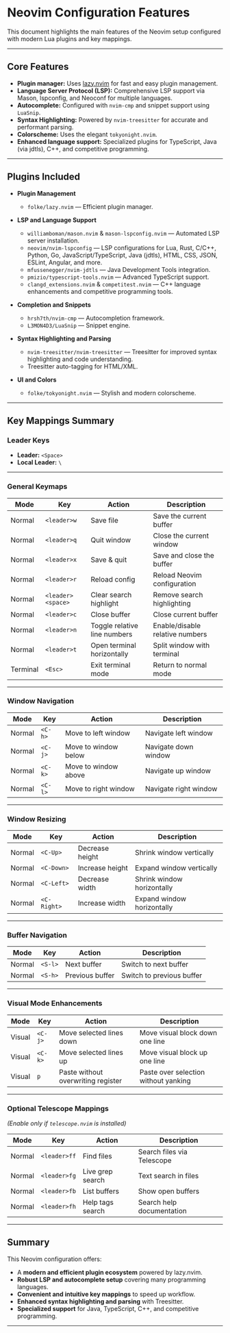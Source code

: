 # Neovim Configuration Features

This document highlights the main features of the Neovim setup configured with modern Lua plugins and key mappings.

---

## Core Features

* **Plugin manager:** Uses [lazy.nvim](https://github.com/folke/lazy.nvim) for fast and easy plugin management.
* **Language Server Protocol (LSP):** Comprehensive LSP support via Mason, lspconfig, and Neoconf for multiple languages.
* **Autocomplete:** Configured with `nvim-cmp` and snippet support using `LuaSnip`.
* **Syntax Highlighting:** Powered by `nvim-treesitter` for accurate and performant parsing.
* **Colorscheme:** Uses the elegant `tokyonight.nvim`.
* **Enhanced language support:** Specialized plugins for TypeScript, Java (via jdtls), C++, and competitive programming.

---

## Plugins Included

* **Plugin Management**

  * `folke/lazy.nvim` — Efficient plugin manager.

* **LSP and Language Support**

  * `williamboman/mason.nvim` & `mason-lspconfig.nvim` — Automated LSP server installation.
  * `neovim/nvim-lspconfig` — LSP configurations for Lua, Rust, C/C++, Python, Go, JavaScript/TypeScript, Java (jdtls), HTML, CSS, JSON, ESLint, Angular, and more.
  * `mfussenegger/nvim-jdtls` — Java Development Tools integration.
  * `pmizio/typescript-tools.nvim` — Advanced TypeScript support.
  * `clangd_extensions.nvim` & `competitest.nvim` — C++ language enhancements and competitive programming tools.

* **Completion and Snippets**

  * `hrsh7th/nvim-cmp` — Autocompletion framework.
  * `L3MON4D3/LuaSnip` — Snippet engine.

* **Syntax Highlighting and Parsing**

  * `nvim-treesitter/nvim-treesitter` — Treesitter for improved syntax highlighting and code understanding.
  * Treesitter auto-tagging for HTML/XML.

* **UI and Colors**

  * `folke/tokyonight.nvim` — Stylish and modern colorscheme.

---

## Key Mappings Summary

### Leader Keys

* **Leader:** `<Space>`
* **Local Leader:** `\`

---

### General Keymaps

| Mode     | Key               | Action                       | Description                     |
| -------- | ----------------- | ---------------------------- | ------------------------------- |
| Normal   | `<leader>w`       | Save file                    | Save the current buffer         |
| Normal   | `<leader>q`       | Quit window                  | Close the current window        |
| Normal   | `<leader>x`       | Save & quit                  | Save and close the buffer       |
| Normal   | `<leader>r`       | Reload config                | Reload Neovim configuration     |
| Normal   | `<leader><space>` | Clear search highlight       | Remove search highlighting      |
| Normal   | `<leader>c`       | Close buffer                 | Close current buffer            |
| Normal   | `<leader>n`       | Toggle relative line numbers | Enable/disable relative numbers |
| Normal   | `<leader>t`       | Open terminal horizontally   | Split window with terminal      |
| Terminal | `<Esc>`           | Exit terminal mode           | Return to normal mode           |

---

### Window Navigation

| Mode   | Key     | Action               | Description           |
| ------ | ------- | -------------------- | --------------------- |
| Normal | `<C-h>` | Move to left window  | Navigate left window  |
| Normal | `<C-j>` | Move to window below | Navigate down window  |
| Normal | `<C-k>` | Move to window above | Navigate up window    |
| Normal | `<C-l>` | Move to right window | Navigate right window |

---

### Window Resizing

| Mode   | Key         | Action          | Description                |
| ------ | ----------- | --------------- | -------------------------- |
| Normal | `<C-Up>`    | Decrease height | Shrink window vertically   |
| Normal | `<C-Down>`  | Increase height | Expand window vertically   |
| Normal | `<C-Left>`  | Decrease width  | Shrink window horizontally |
| Normal | `<C-Right>` | Increase width  | Expand window horizontally |

---

### Buffer Navigation

| Mode   | Key     | Action          | Description               |
| ------ | ------- | --------------- | ------------------------- |
| Normal | `<S-l>` | Next buffer     | Switch to next buffer     |
| Normal | `<S-h>` | Previous buffer | Switch to previous buffer |

---

### Visual Mode Enhancements

| Mode   | Key     | Action                             | Description                          |
| ------ | ------- | ---------------------------------- | ------------------------------------ |
| Visual | `<C-j>` | Move selected lines down           | Move visual block down one line      |
| Visual | `<C-k>` | Move selected lines up             | Move visual block up one line        |
| Visual | `p`     | Paste without overwriting register | Paste over selection without yanking |

---

### Optional Telescope Mappings

*(Enable only if `telescope.nvim` is installed)*

| Mode   | Key          | Action           | Description                |
| ------ | ------------ | ---------------- | -------------------------- |
| Normal | `<leader>ff` | Find files       | Search files via Telescope |
| Normal | `<leader>fg` | Live grep search | Text search in files       |
| Normal | `<leader>fb` | List buffers     | Show open buffers          |
| Normal | `<leader>fh` | Help tags search | Search help documentation  |

---

## Summary

This Neovim configuration offers:

* A **modern and efficient plugin ecosystem** powered by lazy.nvim.
* **Robust LSP and autocomplete setup** covering many programming languages.
* **Convenient and intuitive key mappings** to speed up workflow.
* **Enhanced syntax highlighting and parsing** with Treesitter.
* **Specialized support** for Java, TypeScript, C++, and competitive programming.

---

